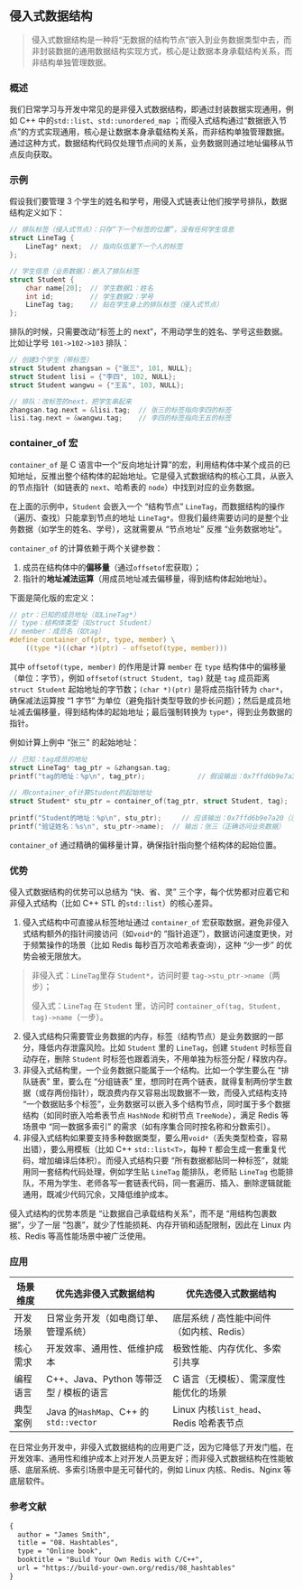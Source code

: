 ## 侵入式数据结构

> 侵入式数据结构是一种将“无数据的结构节点”嵌入到业务数据类型中去，而非封装数据的通用数据结构实现方式，核心是让数据本身承载结构关系，而非结构单独管理数据。



### 概述

我们日常学习与开发中常见的是非侵入式数据结构，即通过封装数据实现通用，例如 C++ 中的`std::list`、`std::unordered_map` ；而侵入式结构通过“数据嵌入节点”的方式实现通用，核心是让数据本身承载结构关系，而非结构单独管理数据。通过这种方式，数据结构代码仅处理节点间的关系，业务数据则通过地址偏移从节点反向获取。



### 示例

假设我们要管理 3 个学生的姓名和学号，用侵入式链表让他们按学号排队，数据结构定义如下：

```c
// 排队标签（侵入式节点）：只存“下一个标签的位置”，没有任何学生信息
struct LineTag {
    LineTag* next;  // 指向队伍里下一个人的标签
};

// 学生信息（业务数据）：嵌入了排队标签
struct Student {
    char name[20];  // 学生数据1：姓名
    int id;         // 学生数据2：学号
    LineTag tag;    // 贴在学生身上的排队标签（侵入式节点）
};
```

排队的时候，只需要改动“标签上的 next”，不用动学生的姓名、学号这些数据。比如让学号 `101->102->103` 排队：

```c
// 创建3个学生（带标签）
struct Student zhangsan = {"张三", 101, NULL};
struct Student lisi = {"李四", 102, NULL};
struct Student wangwu = {"王五", 103, NULL};

// 排队：改标签的next，把学生串起来
zhangsan.tag.next = &lisi.tag;  // 张三的标签指向李四的标签
lisi.tag.next = &wangwu.tag;    // 李四的标签指向王五的标签
```



### container_of 宏

`container_of` 是 C 语言中一个“反向地址计算”的宏，利用结构体中某个成员的已知地址，反推出整个结构体的起始地址。它是侵入式数据结构的核心工具，从嵌入的节点指针（如链表的 `next`、哈希表的 `node`）中找到对应的业务数据。

在上面的示例中，`Student` 会嵌入一个 “结构节点” `LineTag`，而数据结构的操作（遍历、查找）只能拿到节点的地址 `LineTag*`。但我们最终需要访问的是整个业务数据（如学生的姓名、学号），这就需要从 “节点地址” 反推 “业务数据地址”。

`container_of` 的计算依赖于两个关键参数：

1. 成员在结构体中的**偏移量**（通过`offsetof`宏获取）；
2. 指针的**地址减法运算**（用成员地址减去偏移量，得到结构体起始地址）。

下面是简化版的宏定义：

```c
// ptr：已知的成员地址（如LineTag*）
// type：结构体类型（如struct Student）
// member：成员名（如tag）
#define container_of(ptr, type, member) \
    ((type *)((char *)(ptr) - offsetof(type, member)))
```

其中 `offsetof(type, member)` 的作用是计算 `member` 在 `type` 结构体中的偏移量（单位：字节），例如 `offsetof(struct Student, tag)` 就是 `tag` 成员距离 `struct Student` 起始地址的字节数；`(char *)(ptr)` 是将成员指针转为 `char*`，确保减法运算按 “1 字节” 为单位（避免指针类型导致的步长问题）；然后是成员地址减去偏移量，得到结构体的起始地址；最后强制转换为 `type*`，得到业务数据的指针。

例如计算上例中 “张三” 的起始地址：

```c
// 已知：tag成员的地址
struct LineTag* tag_ptr = &zhangsan.tag;
printf("tag的地址：%p\n", tag_ptr);  			// 假设输出：0x7ffd6b9e7a38（示例值）
    
// 用container_of计算Student的起始地址
struct Student* stu_ptr = container_of(tag_ptr, struct Student, tag);
    
printf("Student的地址：%p\n", stu_ptr);  	// 应该输出：0x7ffd6b9e7a20（示例值）
printf("验证姓名：%s\n", stu_ptr->name);  // 输出：张三（正确访问业务数据）
```

`container_of` 通过精确的偏移量计算，确保指针指向整个结构体的起始位置。



### 优势

侵入式数据结构的优势可以总结为 “快、省、灵” 三个字，每个优势都对应着它和非侵入式结构（比如 C++ STL 的`std::list`）的核心差异。

1. 侵入式结构中可直接从标签地址通过 `container_of` 宏获取数据，避免非侵入式结构额外的指针间接访问（如`void*`的 “指针追逐”），数据访问速度更快，对于频繁操作的场景（比如 Redis 每秒百万次哈希表查询），这种 “少一步” 的优势会被无限放大。

> 非侵入式：`LineTag`里存 `Student*`，访问时要 `tag->stu_ptr->name`（两步）；
>
> 侵入式：`LineTag` 在 `Student` 里，访问时 `container_of(tag, Student, tag)->name`（一步）。

2. 侵入式结构只需要管业务数据的内存，标签（结构节点）是业务数据的一部分，降低内存泄露风险。比如 `Student` 里的 `LineTag`，创建 `Student` 时标签自动存在，删除 `Student` 时标签也跟着消失，不用单独为标签分配 / 释放内存。
3. 非侵入式结构里，一个业务数据只能属于一个结构。比如一个学生要么在 “排队链表” 里，要么在 “分组链表” 里，想同时在两个链表，就得复制两份学生数据（或存两份指针），既浪费内存又容易出现数据不一致，而侵入式结构支持 “一个数据贴多个标签”，业务数据可以嵌入多个结构节点，同时属于多个数据结构（如同时嵌入哈希表节点 `HashNode` 和树节点  `TreeNode`），满足 Redis 等场景中 “同一数据多索引” 的需求（如有序集合同时按名称和分数索引）。
4. 非侵入式结构如果要支持多种数据类型，要么用`void*`（丢失类型检查，容易出错），要么用模板（比如 C++ `std::list<T>`，每种 `T` 都会生成一套重复代码，增加编译后体积）。而侵入式结构只要 “所有数据都贴同一种标签”，就能用同一套结构代码处理，例如学生贴 `LineTag` 能排队，老师贴 `LineTag` 也能排队，不用为学生、老师各写一套链表代码，同一套遍历、插入、删除逻辑就能通用，既减少代码冗余，又降低维护成本。

侵入式结构的优势本质是 “让数据自己承载结构关系”，而不是 “用结构包裹数据”，少了一层 “包裹”，就少了性能损耗、内存开销和适配限制，因此在 Linux 内核、Redis 等高性能场景中被广泛使用。



### 应用

| 场景维度 | 优先选非侵入式数据结构                  | 优先选侵入式数据结构                     |
| -------- | --------------------------------------- | ---------------------------------------- |
| 开发场景 | 日常业务开发（如电商订单、管理系统）    | 底层系统 / 高性能中间件（如内核、Redis） |
| 核心需求 | 开发效率、通用性、低维护成本            | 极致性能、内存优化、多索引共享           |
| 编程语言 | C++、Java、Python 等带泛型 / 模板的语言 | C 语言（无模板）、需深度性能优化的场景   |
| 典型案例 | Java 的`HashMap`、C++ 的`std::vector`   | Linux 内核`list_head`、Redis 哈希表节点  |

在日常业务开发中，非侵入式数据结构的应用更广泛，因为它降低了开发门槛，在开发效率、通用性和维护成本上对开发人员更友好；而非侵入式数据结构在性能敏感、底层系统、多索引场景中是无可替代的，例如 Linux 内核、Redis、Nginx 等底层软件。



### 参考文献

```tex
{
  author = "James Smith",
  title = "08. Hashtables",
  type = "Online book",
  booktitle = "Build Your Own Redis with C/C++",
  url = "https://build-your-own.org/redis/08_hashtables"
}
```













